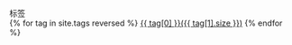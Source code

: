 <div class="card mb-3">
  <div class="card-header"><i class="icon ti ti-tags"></i> 标签</div>
  <div class="card-body">
    {% for tag in site.tags reversed %}
    <a class="badge my-1 rounded-pill" href="/pages-tags.html#{{ tag[0] }}-ref">{{ tag[0] }}({{ tag[1].size }})</a>
    {% endfor %}
  </div>
</div>
